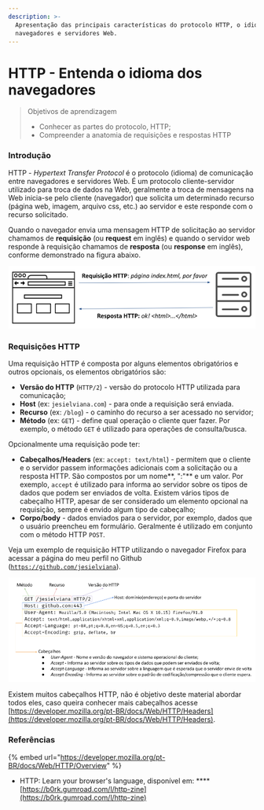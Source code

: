 ```yaml
---
description: >-
  Apresentação das principais características do protocolo HTTP, o idioma dos
  navegadores e servidores Web.
---
```


# HTTP - Entenda o idioma dos navegadores

> Objetivos de aprendizagem
>
> * Conhecer as partes do protocolo,  HTTP;
> * Compreender a anatomia de requisições e respostas HTTP

### Introdução

HTTP - _Hypertext Transfer Protocol_ é o protocolo \(idioma\) de comunicação entre navegadores e servidores Web. É um protocolo cliente-servidor utilizado para troca de dados na Web, geralmente a troca de mensagens na Web inicia-se pelo cliente \(navegador\) que solicita um determinado recurso \(página web, imagem, arquivo css, etc.\) ao servidor e este responde com o recurso solicitado. 

Quando o navegador envia uma mensagem HTTP de solicitação ao servidor chamamos de **requisição** \(ou **request** em inglês\) e quando o servidor web responde à requisição chamamos de **resposta** \(ou **response** em inglês\), conforme demonstrado na figura abaixo.

![Exemplo de requisi&#xE7;&#xE3;o e resposta HTTP](../.gitbook/assets/request-response.png)

### Requisições HTTP

Uma requisição HTTP é composta por alguns elementos obrigatórios e outros opcionais, os elementos obrigatórios são:

* **Versão do HTTP** \(`HTTP/2`\) - versão do protocolo HTTP utilizada para comunicação;
* **Host** \(ex: `jesielviana.com`\) -  para onde a requisição será enviada. 
* **Recurso** \(ex: `/blog`\) - o caminho do recurso a ser acessado no servidor;
* **Método** \(ex: `GET`\) - define qual operação o cliente quer fazer. Por exemplo, o método `GET` é utilizado para operações de consulta/busca. 

Opcionalmente uma requisição pode ter: 

* **Cabeçalhos/Headers** \(ex: `accept: text/html`\) -  permitem que o cliente e o servidor passem informações adicionais com a solicitação ou a resposta HTTP. São compostos por um nome**, ":"** e um valor. Por exemplo, `accept` é utilizado para informa ao servidor sobre os tipos de dados que podem ser enviados de volta. Existem vários tipos de cabeçalho HTTP, apesar de ser considerado um elemento opcional na requisição, sempre é envido algum tipo de cabeçalho;
* **Corpo/body** - dados enviados para o servidor, por exemplo, dados que o usuário preencheu em formulário. Geralmente é utilizado em conjunto com o método HTTP `POST`.

Veja um exemplo de requisição HTTP utilizando o navegador Firefox para acessar a página do meu perfil no Github \([`https://github.com/jesielviana`](https://github.com/jesielviana)\).

![](../.gitbook/assets/http-request.png)

Existem muitos cabeçalhos HTTP, não é objetivo deste material abordar todos eles, caso  queira conhecer mais cabeçalhos acesse [https://developer.mozilla.org/pt-BR/docs/Web/HTTP/Headers](https://developer.mozilla.org/pt-BR/docs/Web/HTTP/Headers).





### Referências

{% embed url="https://developer.mozilla.org/pt-BR/docs/Web/HTTP/Overview" %}

* HTTP: Learn your browser's language, disponível em: ****[https://b0rk.gumroad.com/l/http-zine](https://b0rk.gumroad.com/l/http-zine)

